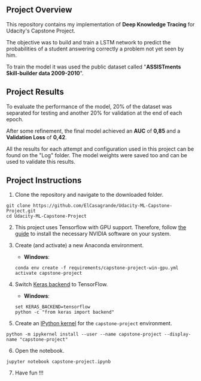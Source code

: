 ## Project Overview

This repository contains my implementation of **Deep Knowledge Tracing** for Udacity's Capstone Project. 

The objective was to build and train a LSTM network to predict the probabilities of a student answering correctly a problem not yet seen by him.

To train the model it was used the public dataset called "**ASSISTments Skill-builder data 2009-2010**".

## Project Results
To evaluate the performance of the model, 20% of the dataset was separated for testing and another 20% for validation at the end of each epoch. 

After some refinement, the final model achieved an **AUC** of **0,85** and a **Validation Loss** of **0,42**.

All the results for each attempt and configuration used in this project can be found on the "Log" folder. The model weights were saved too and can be used to validate this results.

## Project Instructions

1. Clone the repository and navigate to the downloaded folder.
```	
git clone https://github.com/ElCasagrande/Udacity-ML-Capstone-Project.git
cd Udacity-ML-Capstone-Project
```

2. This project uses Tensorflow with GPU support. Therefore, follow [the guide](https://www.tensorflow.org/install/) to install the necessary NVIDIA software on your system.  

3. Create (and activate) a new Anaconda environment.
	- __Windows__:  
	```
	conda env create -f requirements/capstone-project-win-gpu.yml
	activate capstone-project
	```

4. Switch [Keras backend](https://keras.io/backend/) to TensorFlow.
	- __Windows__: 
	```
	set KERAS_BACKEND=tensorflow
	python -c "from keras import backend"
	```
5. Create an [IPython kernel](http://ipython.readthedocs.io/en/stable/install/kernel_install.html) for the `capstone-project` environment. 
```
python -m ipykernel install --user --name capstone-project --display-name "capstone-project"
```

6. Open the notebook.
```
jupyter notebook capstone-project.ipynb
```

7. Have fun !!!